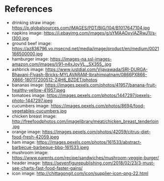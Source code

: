 # References
* drinking straw image: https://p.globalsources.com/IMAGES/PDT/BIG/104/B1017647104.jpg
* napkins image: https://i.ebayimg.com/images/g/sYMAAOxyIAZRwJ1l/s-l300.jpg
* ground beef image: https://az836796.vo.msecnd.net/media/image/product/en/medium/0021166500000.jpg
* hamburger image: https://images-na.ssl-images-amazon.com/images/I/91-n4xJoyVL._SX355_.jpg
* ashbrick image: https://www.justdial.com/Vijayawada/SRI-DURGA-Bhavani-Flyash-Bricks-MYLAVARAM-Ibrahimpatnam/0866PX866-X866-180117200512-Z4H6_BZDET/photos
* bananas image: https://images.pexels.com/photos/41957/banana-fruit-healthy-yellow-41957.jpeg
* tomatoes image: https://images.pexels.com/photos/1447297/pexels-photo-1447297.jpeg
* cucumbers image: https://images.pexels.com/photos/8694/food-vegetables-cucumbers.jpg
* chicken breast image: http://freefoodphotos.com/imagelibrary/meat/chicken_breast_tenderloin.jpg
* orange image: https://images.pexels.com/photos/42059/citrus-diet-food-fresh-42059.jpeg
* ham image: https://images.pexels.com/photos/161533/abstract-barbecue-barbeque-bbq-161533.jpeg
* mushroom image: https://www.parents.com/recipe/sandwiches/mushroom-veggie-burger/
* header image: https://sevenfigurepublishing.com/2018/02/23/3-must-see-charts-fast-food-faster-gains/
* icon image: http://chittagongit.com/icon/supplier-icon-png-22.html